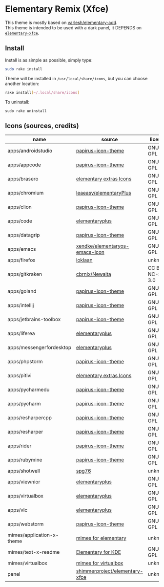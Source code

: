 # Elementary Remix (Xfce)

This theme is mostly based on
[varlesh/elementary-add][varlesh/elementary-add].<br>
This theme is intended to be used with a dark panel,
it DEPENDS on [``elementary-xfce``][shimmerproject/elementary-xfce].

## Install

Install is as simple as possible, simply type:

```sh
sudo rake install
```

Theme will be installed in ``/usr/local/share/icons``, but you can choose
another location:

```sh
rake install[~/.local/share/icons]
```

To uninstall:

```
sudo rake uninstall
```

## Icons (sources, credits)

| name                      | source                           | license |
| ------------------------- | -------------------------------- | ------- |
| apps/androidstudio        | [papirus-icon-theme][papirus-icon-theme] | GNU GPL |
| apps/appcode              | [papirus-icon-theme][papirus-icon-theme] | GNU GPL |
| apps/brasero              | [elementary extras Icons][elementary-extras] | GNU GPL |
| apps/chromium             | [leaeasy/elementaryPlus][leaeasy/elementaryPlus] | GNU GPL |
| apps/clion                | [papirus-icon-theme][papirus-icon-theme] | GNU GPL |
| apps/code                 | [elementaryplus][elementaryplus] | GNU GPL |
| apps/datagrip             | [papirus-icon-theme][papirus-icon-theme] | GNU GPL |
| apps/emacs                | [xendke/elementaryos-emacs-icon][xendke/elementaryos-emacs-icon] | GNU GPL |
| apps/firefox              | [loklaan][loklaan]               | unknown |
| apps/gitkraken            | [cbrnix/Newaita][cbrnix/Newaita] | CC BY-NC-SA 3.0 |
| apps/goland               | [papirus-icon-theme][papirus-icon-theme] | GNU GPL |
| apps/intellij             | [papirus-icon-theme][papirus-icon-theme] | GNU GPL |
| apps/jetbrains-toolbox    | [papirus-icon-theme][papirus-icon-theme] | GNU GPL |
| apps/liferea              | [elementaryplus][elementaryplus] | GNU GPL |
| apps/messengerfordesktop  | [elementaryplus][elementaryplus] | GNU GPL |
| apps/phpstorm             | [papirus-icon-theme][papirus-icon-theme] | GNU GPL |
| apps/pitivi               | [elementary extras Icons][elementary-extras] | GNU GPL |
| apps/pycharmedu           | [papirus-icon-theme][papirus-icon-theme] | GNU GPL |
| apps/pycharm              | [papirus-icon-theme][papirus-icon-theme] | GNU GPL |
| apps/resharpercpp         | [papirus-icon-theme][papirus-icon-theme] | GNU GPL |
| apps/resharper            | [papirus-icon-theme][papirus-icon-theme] | GNU GPL |
| apps/rider                | [papirus-icon-theme][papirus-icon-theme] | GNU GPL |
| apps/rubymine             | [papirus-icon-theme][papirus-icon-theme] | GNU GPL |
| apps/shotwell             | [spg76][spg76]                   | unknown |
| apps/viewnior             | [elementaryplus][elementaryplus] | GNU GPL |
| apps/virtualbox           | [elementaryplus][elementaryplus] | GNU GPL |
| apps/vlc                  | [elementaryplus][elementaryplus] | GNU GPL |
| apps/webstorm             | [papirus-icon-theme][papirus-icon-theme] | GNU GPL |
| mimes/application-x-theme | [mimes for elementary][elementary-mimes] | unknown |
| mimes/text-x-readme       | [Elementary for KDE][elementary-kde] | GNU GPL |
| mimes/virtualbox          | [mimes for virtualbox][virtualbox-mimes] | unknown |
| panel                     | [shimmerproject/elementary-xfce][shimmerproject/elementary-xfce] | unknown |

[elementary-extras]: https://www.deviantart.com/spg76/art/elementary-extras-Icons-215459969
[elementaryplus]: https://github.com/mank319/elementaryPlus
[varlesh/elementary-add]: https://github.com/varlesh/elementary-add
[shimmerproject/elementary-xfce]: https://github.com/shimmerproject/elementary-xfce
[xendke/elementaryos-emacs-icon]: https://github.com/xendke/elementaryos-emacs-icon
[loklaan]: https://loklaan.deviantart.com/
[spg76]: https://spg76.deviantart.com/
[cbrnix/Newaita]: https://github.com/cbrnix/Newaita
[gitkraken.svg]: https://gist.github.com/boosterdev/fa6133c36b3570df96719233e007f65a
[virtualbox-mimes]: https://www.gnome-look.org/p/1012101/
[elementary-mimes]: https://www.gnome-look.org/p/1012293/
[elementary-kde]: https://github.com/DarkknightAK/elementary-kde
[leaeasy/elementaryPlus]: https://github.com/leaeasy/elementaryPlus
[//]: # (https://github.com/leaeasy/elementaryPlus/commit/4b41ffa167ef7e4c2ab10c8508371abbb1f7d81d)
[papirus-icon-theme]: https://github.com/PapirusDevelopmentTeam/papirus-icon-theme
